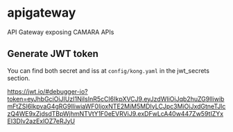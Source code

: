 # apigateway

API Gateway exposing CAMARA APIs

## Generate JWT token

You can find both secret and iss at `config/kong.yaml` in the jwt_secrets section.

https://jwt.io/#debugger-io?token=eyJhbGciOiJIUzI1NiIsInR5cCI6IkpXVCJ9.eyJzdWIiOiJqb2huZG9lIiwibmFtZSI6IkpvaG4gRG9lIiwiaWF0IjoxNTE2MjM5MDIyLCJpc3MiOiJxdGtneTJlczQ4WE9xZjdsdTBpWjhmNTVtY1F0eEVRViJ9.exDFwLcA40w447Zw59tIZYxEI3Dlv2azExlOZ7eRJyU